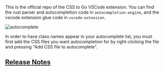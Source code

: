 This is the official repo of the CSS to Go VSCode extension. You can find the rust parser and autocompletion code in `autocompletion-engine`,
and the vscode extension glue code in `vscode-extension`.

![autocomplete](media/2023-07-04.png)

In order to have class names appear in your autocomplete list, you must first add the CSS files you want autocompletion for by right-clicking the file and pressing "Add CSS file to autocomplete".

## [Release Notes](https://github.com/martypenner/css-to-go/blob/main/vscode-extension/CHANGELOG.md)
